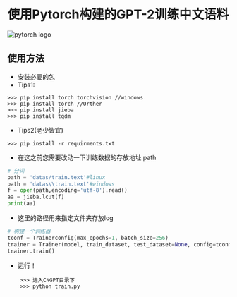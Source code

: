 # 使用Pytorch构建的GPT-2训练中文语料
![pytorch logo](https://avatars.githubusercontent.com/u/21003710?s=88&v=4)
## 使用方法
- 安装必要的包
- Tips1:
```
>>> pip install torch torchvision //windows
>>> pip install torch //Orther
>>> pip install jieba
>>> pip install tqdm

```
- Tips2(老少皆宜)

```
>>> pip install -r requirments.txt
```


- 在这之前您需要改动一下训练数据的存放地址 path

```python
# 分词
path = 'datas/train.text'#linux
path = 'datas\\train.text'#windows
f = open(path,encoding='utf-8').read()
aa = jieba.lcut(f)
print(aa)

```
- 这里的路径用来指定文件夹存放log
```python
# 构建一个训练器
tconf = Trainerconfig(max_epochs=1, batch_size=256)
trainer = Trainer(model, train_dataset, test_dataset=None, config=tconf, Save_Model_path='C:\\Users\\xbj0916\\Desktop\\M')
trainer.train()
```
- 运行！
```
    >>> 进入CNGPT目录下
    >>> python train.py 
```
